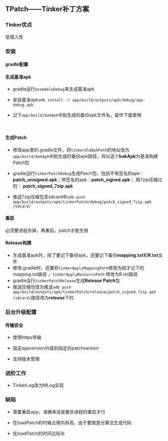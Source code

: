 ## TPatch——Tinker补丁方案

### Tinker优点

低侵入性



### 安装

#### gradle配置



#### 生成基准apk

- gradle运行`assembleDebug`来生成基准apk

- 安装基准apk`adb install -r app/build/outputs/apk/debug/app-debug.apk`

- 记下`app/build/bakApk`中刚生成的备份apk文件名，留作下面使用

  ​

#### 生成Patch

- 修改app里的.gradle文件，将`tinkerOldApkPath`的地址改为`app/build/bakApk`中刚生成的备份apk路径，将以这个**bakApk**为基准构建Patch包
- gradle运行`tinkerPatchDebug`生成Patch包，包括不带签名的apk：**patch_unsigned.apk**；带签名的apk：**patch_signed.apk**； 用7zip压缩过的： **patch_signed_7zip.apk**


- 推送7zip压缩包至sdcard中`adb push app/build/outputs/apk/tinkerPatch/debug/patch_signed_7zip.apk   /sdcard/`

#### 重启

必须要进程杀掉，再重启，patch才能生效



#### Release构建

- 生成基准apk时，除了要记下备份apk，还要记下备份**mapping.txt**和**R.txt**文件
- 修改.gradle时，还要将`tinkerApplyMappingPath`修改为刚才记下的mapping.txt路径 ，`tinkerApplyResourcePath` 修改为R.txt路径
- gradle运行`tinkerPatchRelease`生成**Release Patch**包
- 推送压缩包改为推送`adb push app/build/outputs/apk/tinkerPatch/release/patch_signed_7zip.apk   /sdcard/`路径改为**release**下的



### 后台升级配置

#### 传输安全

- 使用https传输

- 指定appversion升级到指定的patchversion
- 支持版本管理



### 进阶工作

- TinkerLog改为MLog实现



### 缺陷

- 需要重启app，准确来说是要杀进程的重启才行
- 在loadPatch的时候占用内存高，由于要做差分算法生成代码


- 在loadPatch的时间比较长